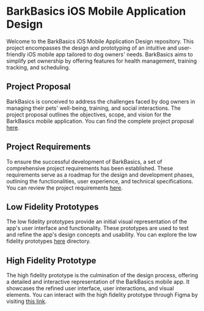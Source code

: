 # BarkBasics iOS Mobile Application Design

Welcome to the BarkBasics iOS Mobile Application Design repository. This project encompasses the design and prototyping of an intuitive and user-friendly iOS mobile app tailored to dog owners' needs. BarkBasics aims to simplify pet ownership by offering features for health management, training tracking, and scheduling.

## Project Proposal

BarkBasics is conceived to address the challenges faced by dog owners in managing their pets' well-being, training, and social interactions. The project proposal outlines the objectives, scope, and vision for the BarkBasics mobile application. You can find the complete project proposal [here](ProjectProposalThaureaux.docx).

## Project Requirements

To ensure the successful development of BarkBasics, a set of comprehensive project requirements has been established. These requirements serve as a roadmap for the design and development phases, outlining the functionalities, user experience, and technical specifications. You can review the project requirements [here](ProjectRequirementsThaureaux.docx).

## Low Fidelity Prototypes

The low fidelity prototypes provide an initial visual representation of the app's user interface and functionality. These prototypes are used to test and refine the app's design concepts and usability. You can explore the low fidelity prototypes [here](PrototypePart3Thaureaux.pdf) directory.

## High Fidelity Prototype

The high fidelity prototype is the culmination of the design process, offering a detailed and interactive representation of the BarkBasics mobile app. It showcases the refined user interface, user interactions, and visual elements. You can interact with the high fidelity prototype through Figma by visiting [this link](https://www.figma.com/proto/I9WbMfhjjQxCbQnEOQkBpb/BarkBasics-Prototype?node-id=1-3&starting-point-node-id=1%3A3](https://www.figma.com/proto/I9WbMfhjjQxCbQnEOQkBpb/BarkBasics-Prototype?type=design&node-id=1-3&t=X6QeW64m9Gacvi0e-1&starting-point-node-id=1%3A3&mode=design)https://www.figma.com/proto/I9WbMfhjjQxCbQnEOQkBpb/BarkBasics-Prototype?type=design&node-id=1-3&t=X6QeW64m9Gacvi0e-1&starting-point-node-id=1%3A3&mode=design).
